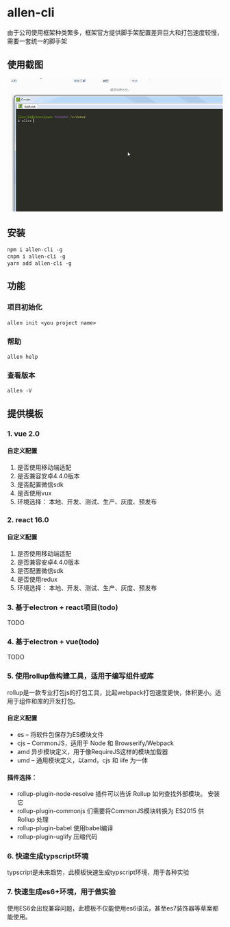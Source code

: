 # allen-cli
由于公司使用框架种类繁多，框架官方提供脚手架配置差异巨大和打包速度较慢，需要一套统一的脚手架
## 使用截图
![image](./doc/alice.gif)
## 安装
```
npm i allen-cli -g
cnpm i allen-cli -g
yarn add allen-cli -g
```
## 功能
### 项目初始化
```
allen init <you project name>
```
### 帮助
```
allen help
```
### 查看版本
```
allen -V
```
## 提供模板
### 1. vue 2.0
#### 自定义配置
1. 是否使用移动端适配
2. 是否兼容安卓4.4.0版本
3. 是否配置微信sdk
4. 是否使用vux
5. 环境选择： 本地、开发、测试、生产、灰度、预发布  

### 2. react 16.0
#### 自定义配置
1. 是否使用移动端适配
2. 是否兼容安卓4.4.0版本
3. 是否配置微信sdk
4. 是否使用redux
5. 环境选择： 本地、开发、测试、生产、灰度、预发布

### 3. 基于electron + react项目(todo)
TODO

### 4. 基于electron + vue(todo)
TODO

### 5. 使用rollup做构建工具，适用于编写组件或库
rollup是一款专业打包js的打包工具，比起webpack打包速度更快，体积更小。适用于组件和库的开发打包。   
#### 自定义配置
-  es – 将软件包保存为ES模块文件
- cjs – CommonJS，适用于 Node 和 Browserify/Webpack
- amd 异步模块定义，用于像RequireJS这样的模块加载器
- umd – 通用模块定义，以amd，cjs 和 iife 为一体 

#### 插件选择： 
- rollup-plugin-node-resolve  插件可以告诉 Rollup 如何查找外部模块。 安装它
- rollup-plugin-commonjs 们需要将CommonJS模块转换为 ES2015 供 Rollup 处理
- rollup-plugin-babel 使用babel编译
- rollup-plugin-uglify 压缩代码 

### 6. 快速生成typscript环境
typscript是未来趋势，此模板快速生成typscript环境，用于各种实验

### 7. 快速生成es6+环境，用于做实验
使用ES6会出现兼容问题，此模板不仅能使用es6语法，甚至es7装饰器等草案都能使用。